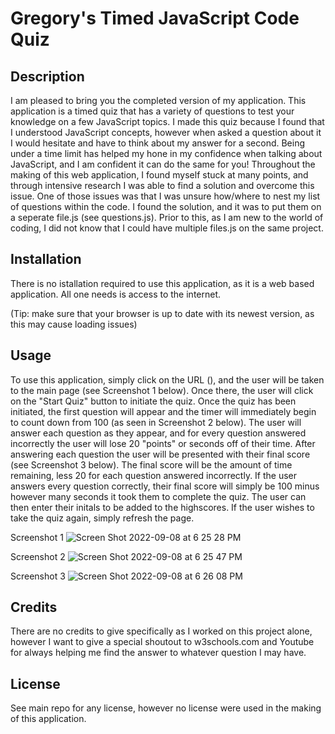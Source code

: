 # Gregory's Timed JavaScript Code Quiz

## Description

I am pleased to bring you the completed version of my application. This application is a timed quiz that has a variety of questions to test your knowledge on a few JavaScript topics. I made this quiz because I found that I understood JavaScript concepts, however when asked a question about it I would hesitate and have to think about my answer for a second. Being under a time limit has helped my hone in my confidence when talking about JavaScript, and I am confident it can do the same for you! Throughout the making of this web application, I found myself stuck at many points, and through intensive research I was able to find a solution and overcome this issue. One of those issues was that I was unsure how/where to nest my list of questions within the code. I found the solution, and it was to put them on a seperate file.js (see questions.js). Prior to this, as I am new to the world of coding, I did not know that I could have multiple files.js on the same project.

## Installation

There is no istallation required to use this application, as it is a web based application. All one needs is access to the internet.

(Tip: make sure that your browser is up to date with its newest version, as this may cause loading issues)

## Usage

To use this application, simply click on the URL (), and the user will be taken to the main page (see Screenshot 1 below). Once there, the user will click on the "Start Quiz" button to initiate the quiz. Once the quiz has been initiated, the first question will appear and the timer will immediately begin to count down from 100 (as seen in Screenshot 2 below). The user will answer each question as they appear, and for every question answered incorrectly the user will lose 20 "points" or seconds off of their time. After answering each question the user will be presented with their final score (see Screenshot 3 below). The final score will be the amount of time remaining, less 20 for each question answered incorrectly. If the user answers every question correctly, their final score will simply be 100 minus however many seconds it took them to complete the quiz. The user can then enter their initals to be added to the highscores. If the user wishes to take the quiz again, simply refresh the page.

Screenshot 1
![Screen Shot 2022-09-08 at 6 25 28 PM](https://user-images.githubusercontent.com/110744014/189245889-96c54984-767c-42b8-89a5-e308f53d06aa.png)

Screenshot 2
![Screen Shot 2022-09-08 at 6 25 47 PM](https://user-images.githubusercontent.com/110744014/189245946-12068916-93d8-4f9a-94bd-e50d625fa149.png)

Screenshot 3
![Screen Shot 2022-09-08 at 6 26 08 PM](https://user-images.githubusercontent.com/110744014/189245983-efbb5773-8675-42c4-8645-b9a38f5d3d01.png)

## Credits

There are no credits to give specifically as I worked on this project alone, however I want to give a special shoutout to w3schools.com and Youtube for always helping me find the answer to whatever question I may have. 

## License

See main repo for any license, however no license were used in the making of this application.
